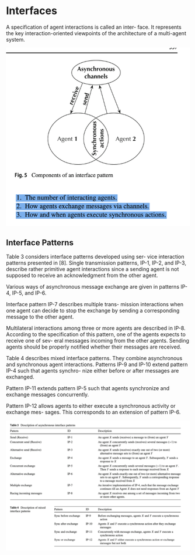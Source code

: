 # Interfaces

A specification of agent interactions is called an inter- face. It represents the key interaction-oriented viewpoints of the architecture of a multi-agent system.

![alt text](fig5.png)

## Interface Patterns

Table 3 considers interface patterns developed using ser- vice interaction patterns presented in [8]. Single transmission patterns, IP-1, IP-2, and IP-3, describe rather primitive agent interactions since a sending agent is not supposed to receive an acknowledgment from the other agent. 

Various ways of asynchronous message exchange are given in patterns IP-4, IP-5, and IP-6.

Interface pattern IP-7 describes multiple trans- mission interactions when one agent can decide to stop the exchange by sending a corresponding message to the other agent.

Multilateral interactions among three or more agents are described in IP-8. According to the specification of this pattern, one of the agents expects to receive one of sev- eral messages incoming from the other agents. Sending agents should be properly notified whether their messages are received.

Table 4 describes mixed interface patterns. They combine asynchronous and synchronous agent interactions. Patterns IP-9 and IP-10 extend pattern IP-4 such that agents synchro- nize either before or after messages are exchanged. 

Pattern IP-11 extends pattern IP-5 such that agents synchronize and exchange messages concurrently. 

Pattern IP-12 allows agents to either execute a synchronous activity or exchange mes- sages. This corresponds to an extension of pattern IP-6.

![alt text](table3.png)
